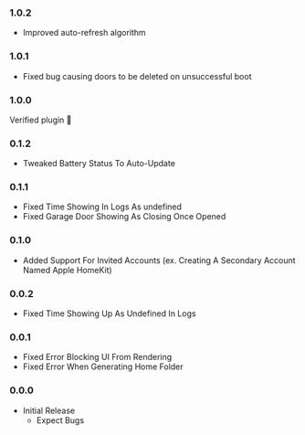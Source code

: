### 1.0.2 
* Improved auto-refresh algorithm


### 1.0.1 
* Fixed bug causing doors to be deleted on unsuccessful boot


### 1.0.0 
Verified plugin 🎉


### 0.1.2 
* Tweaked Battery Status To Auto-Update


### 0.1.1 
* Fixed Time Showing In Logs As undefined
* Fixed Garage Door Showing As Closing Once Opened


### 0.1.0 
* Added Support For Invited Accounts (ex. Creating A Secondary Account Named Apple HomeKit)


### 0.0.2 
* Fixed Time Showing Up As Undefined In Logs


### 0.0.1 
* Fixed Error Blocking UI From Rendering
* Fixed Error When Generating Home Folder


### 0.0.0 
* Initial Release
     - Expect Bugs
